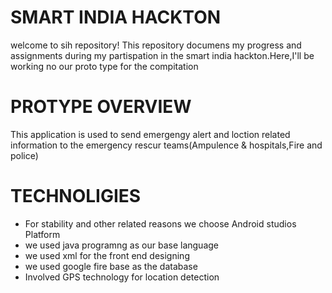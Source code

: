 # SMART INDIA HACKTON 
welcome to sih repository! This repository documens my progress and assignments during my partispation in the smart india hackton.Here,I'll be working no our proto type for the compitation 

# PROTYPE OVERVIEW
This application is used to send emergengy alert and loction related information to the emergency rescur teams(Ampulence & hospitals,Fire and police)



# TECHNOLIGIES
- For stability and other related reasons we choose Android studios Platform
- we used java programng as our base language
- we used xml for the front end designing
- we used google fire base as the database
- Involved GPS technology for location detection 
